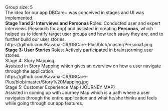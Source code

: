 <title> DBCare-Plus (Software Architecture Development) </title> <br>
Group size: 5 <br>
The idea for our app DBCare+ was conceived in stages and UI was implemented. <br>
<b> Stage 1 and 2: Interviews and Personas </b>
Roles: Conducted user and expert interviews (Research for app) and assisted in creating <b>Personas</b>, which helped us to identify target user groups and how tech saavy they are, and to further build our user stories.<br> 
https://github.com/Kavana-CR/DBCare-Plus/blob/master/Persona1.png<br>
<b> Stage 3: User Stories </b>
Roles: Actively participated in brainstorming user stories.<br>
Stage 4: Story Mapping<br>
Assisted in Story Mapping which gives an overview on how a user navigate through the application.<br>
https://github.com/Kavana-CR/DBCare-Plus/blob/master/Story%20Mapping.jpg <br>
Stage 5: Customer Experience Map (JOURNEY MAP)<br>
Assisted in coming up with Journey Map which is a path where a user navigates through the entire application and what he/she thinks and feels while going through our app features. 
